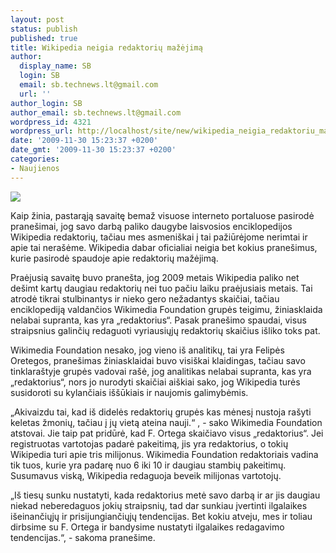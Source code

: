 ```yaml
---
layout: post
status: publish
published: true
title: Wikipedia neigia redaktorių mažėjimą
author:
  display_name: SB
  login: SB
  email: sb.technews.lt@gmail.com
  url: ''
author_login: SB
author_email: sb.technews.lt@gmail.com
wordpress_id: 4321
wordpress_url: http://localhost/site/new/wikipedia_neigia_redaktoriu_mazejima/
date: '2009-11-30 15:23:37 +0200'
date_gmt: '2009-11-30 15:23:37 +0200'
categories:
- Naujienos
---
```

<div class="imgright"><img src="http://t0.gstatic.com/images?q=tbn:wx-UsyYbvp7OKM:http://upload.wikimedia.org/wikipedia/commons/thumb/6/63/Wikipedia-logo.png/600px-Wikipedia-logo.png"  /></div>
<p>Kaip žinia, pastarąją savaitę bemaž visuose interneto portaluose pasirodė pranešimai, jog savo darbą paliko daugybe laisvosios enciklopedijos Wikipedia redaktorių, tačiau mes asmeniškai į tai pažiūrėjome nerimtai ir apie tai nerašėme. Wikipedia dabar oficialiai neigia bet kokius pranešimus, kurie pasirodė spaudoje apie redaktorių mažėjimą.</p>
<p>Praėjusią savaitę buvo pranešta, jog 2009 metais Wikipedia paliko net dešimt kartų daugiau redaktorių nei tuo pačiu laiku praėjusiais metais. Tai atrodė tikrai stulbinantys ir nieko gero nežadantys skaičiai, tačiau enciklopediją valdančios Wikimedia Foundation grupės teigimu, žiniasklaida nelabai supranta, kas yra „redaktorius“. Pasak pranešimo spaudai, visus straipsnius galinčių redaguoti vyriausiųjų redaktorių skaičius išliko toks pat.</p>
<p>Wikimedia Foundation nesako, jog vieno iš analitikų, tai yra Felipės Oretegos, pranešimas žiniasklaidai buvo visiškai klaidingas, tačiau savo tinklaraštyje grupės vadovai rašė, jog analitikas nelabai supranta, kas yra „redaktorius“, nors jo nurodyti skaičiai aiškiai sako, jog Wikipedia turės susidoroti su kylančiais iššūkiais ir naujomis galimybėmis.</p>
<p>„Akivaizdu tai, kad iš didelės redaktorių grupės kas mėnesį nustoja rašyti keletas žmonių, tačiau į jų vietą ateina nauji.“ , - sako Wikimedia Foundation atstovai. Jie taip pat pridūrė, kad F. Ortega skaičiavo visus „redaktorius“. Jei registruotas vartotojas padarė pakeitimą, jis yra redaktorius, o tokių Wikipedia turi apie tris milijonus. Wikimedia Foundation redaktoriais vadina tik tuos, kurie yra padarę nuo 6 iki 10 ir daugiau stambių pakeitimų. Susumavus viską, Wikipedia redaguoja beveik milijonas vartotojų.</p>
<p>„Iš tiesų sunku nustatyti, kada redaktorius metė savo darbą ir ar jis daugiau niekad neberedaguos jokių straipsnių, tad dar sunkiau įvertinti ilgalaikes išeinančiųjų ir prisijungiančiųjų tendencijas. Bet kokiu atveju, mes ir toliau dirbsime su F. Ortega ir bandysime nustatyti ilgalaikes redagavimo tendencijas.“, - sakoma pranešime.<br /></p>
